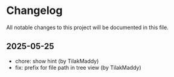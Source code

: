 # Changelog

All notable changes to this project will be documented in this file.

## 2025-05-25

* chore: show hint (by TilakMaddy)
* fix: prefix for file path in tree view (by TilakMaddy)
